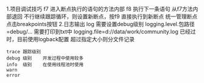 1.项目调试技巧
    f7  进入断点执行的语句的方法内部
    f8  执行下一条语句 从f7方法内部退回
    不行继续跟踪循环，则设置新断点，按f9 直接执行到新断点
    统一管理断点 点击breakpoints按钮
2.日志输出 log
    需要设置debug级别 logging.level.包路径=debug/...
    需要打印到txt中   logging.file=d://data/work/community.log    已经过时，目前使用logback配置 超过指定大小则分文件记录

    trace 跟踪级别
    debug 级别    开发过程中使用较多
    info  级别    在使用线程池时使用
    warn
    error